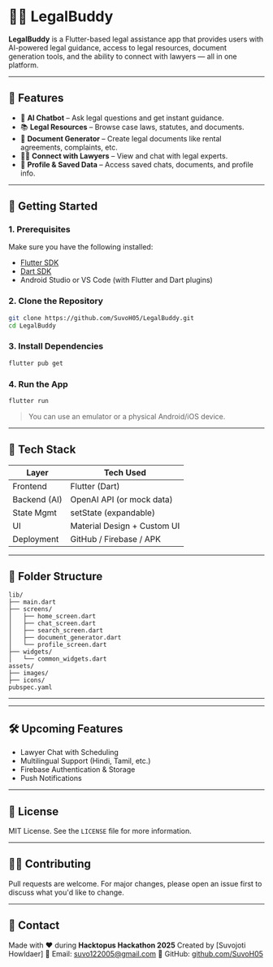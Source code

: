 # 🧑‍⚖️ LegalBuddy

**LegalBuddy** is a Flutter-based legal assistance app that provides users with AI-powered legal guidance, access to legal resources, document generation tools, and the ability to connect with lawyers — all in one platform.

---

## 📱 Features

- 🤖 **AI Chatbot** – Ask legal questions and get instant guidance.
- 📚 **Legal Resources** – Browse case laws, statutes, and documents.
- 📝 **Document Generator** – Create legal documents like rental agreements, complaints, etc.
- 👨‍⚖️ **Connect with Lawyers** – View and chat with legal experts.
- 💾 **Profile & Saved Data** – Access saved chats, documents, and profile info.

---

## 🚀 Getting Started

### 1. Prerequisites

Make sure you have the following installed:

- [Flutter SDK](https://flutter.dev/docs/get-started/install)
- [Dart SDK](https://dart.dev/get-dart)
- Android Studio or VS Code (with Flutter and Dart plugins)

### 2. Clone the Repository

```bash
git clone https://github.com/SuvoH05/LegalBuddy.git
cd LegalBuddy
````

### 3. Install Dependencies

```bash
flutter pub get
```

### 4. Run the App

```bash
flutter run
```

> You can use an emulator or a physical Android/iOS device.

---

## 🧱 Tech Stack

| Layer        | Tech Used                   |
| ------------ | --------------------------- |
| Frontend     | Flutter (Dart)              |
| Backend (AI) | OpenAI API (or mock data)   |
| State Mgmt   | setState (expandable)       |
| UI           | Material Design + Custom UI |
| Deployment   | GitHub / Firebase / APK     |

---

## 📂 Folder Structure

```
lib/
├── main.dart
├── screens/
│   ├── home_screen.dart
│   ├── chat_screen.dart
│   ├── search_screen.dart
│   ├── document_generator.dart
│   └── profile_screen.dart
├── widgets/
│   └── common_widgets.dart
assets/
├── images/
├── icons/
pubspec.yaml
```

---

---

## 🛠️ Upcoming Features

* Lawyer Chat with Scheduling
* Multilingual Support (Hindi, Tamil, etc.)
* Firebase Authentication & Storage
* Push Notifications

---

## 📄 License

MIT License. See the `LICENSE` file for more information.

---

## 🙋‍♂️ Contributing

Pull requests are welcome. For major changes, please open an issue first to discuss what you'd like to change.

---

## 💬 Contact

Made with ❤️ during **Hacktopus Hackathon 2025**
Created by \[Suvojoti Howldaer]
📧 Email: suvo122005@gmail.com
🔗 GitHub: [github.com/SuvoH05](https://github.com/SuvoH05)
